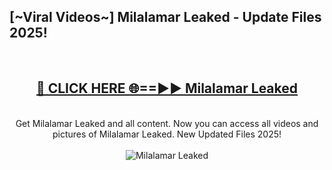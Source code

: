 <h2>[~Viral Videos~] Milalamar Leaked - Update Files 2025!</h2>
<br>
<div align="center">
<h2><a href="https://betterlinks.top/A2PfLJ" rel="nofollow">🔴 CLICK HERE 🌐==►► Milalamar Leaked</a></h2>
<br>
Get Milalamar Leaked and all content. Now you can access all videos and pictures of Milalamar Leaked. New Updated Files 2025!
<br>
<br>
<a href="https://betterlinks.top/A2PfLJ" rel="nofollow" data-target="animated-image.originalLink"><img src="https://i.ibb.co.com/WyWwxjT/player-gif2.gif" alt="Milalamar Leaked" style="max-width: 100%; display: inline-block;" data-target="animated-image.originalImage"></a>
</div>
<br>
